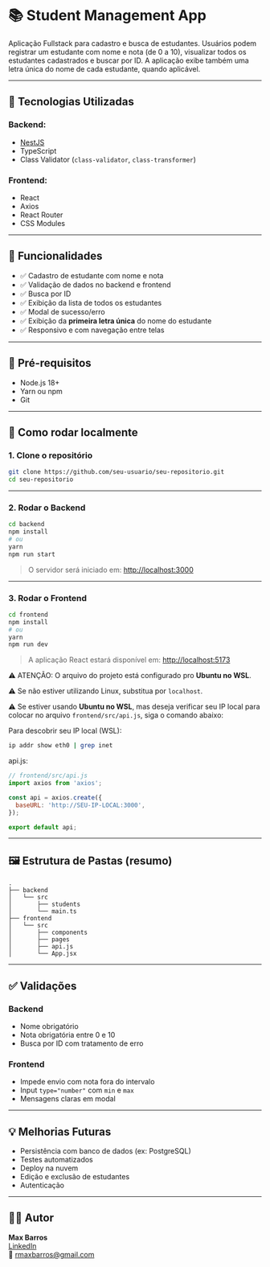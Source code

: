 # 📚 Student Management App

Aplicação Fullstack para cadastro e busca de estudantes. Usuários podem registrar um estudante com nome e nota (de 0 a 10), visualizar todos os estudantes cadastrados e buscar por ID. A aplicação exibe também uma letra única do nome de cada estudante, quando aplicável.

---

## 🧰 Tecnologias Utilizadas

### Backend:
- [NestJS](https://nestjs.com/)
- TypeScript
- Class Validator (`class-validator`, `class-transformer`)

### Frontend:
- React
- Axios
- React Router
- CSS Modules

---

## 🚀 Funcionalidades

- ✅ Cadastro de estudante com nome e nota  
- ✅ Validação de dados no backend e frontend  
- ✅ Busca por ID  
- ✅ Exibição da lista de todos os estudantes  
- ✅ Modal de sucesso/erro  
- ✅ Exibição da **primeira letra única** do nome do estudante  
- ✅ Responsivo e com navegação entre telas  

---

## 🧪 Pré-requisitos

- Node.js 18+
- Yarn ou npm
- Git

---

## 🔧 Como rodar localmente

### 1. Clone o repositório

```bash
git clone https://github.com/seu-usuario/seu-repositorio.git
cd seu-repositorio
```

---

### 2. Rodar o Backend

```bash
cd backend
npm install
# ou
yarn
npm run start
```

> O servidor será iniciado em: [http://localhost:3000](http://localhost:3000)

---

### 3. Rodar o Frontend

```bash
cd frontend
npm install
# ou
yarn
npm run dev
```

> A aplicação React estará disponível em: [http://localhost:5173](http://localhost:5173)

⚠️ ATENÇÃO: O arquivo do projeto está configurado pro **Ubuntu no WSL**.

⚠️ Se não estiver utilizando Linux, substitua por `localhost`.

⚠️ Se estiver usando **Ubuntu no WSL**, mas deseja verificar seu IP local para colocar no arquivo `frontend/src/api.js`, siga o comando abaixo:

Para descobrir seu IP local (WSL):

```bash
ip addr show eth0 | grep inet
```

api.js:

```js
// frontend/src/api.js
import axios from 'axios';

const api = axios.create({
  baseURL: 'http://SEU-IP-LOCAL:3000',
});

export default api;
```


---

## 🖼️ Estrutura de Pastas (resumo)

```
.
├── backend
│   └── src
│       ├── students
│       └── main.ts
├── frontend
│   └── src
│       ├── components
│       ├── pages
│       ├── api.js
│       └── App.jsx
```

---

## ✅ Validações

### Backend
- Nome obrigatório
- Nota obrigatória entre 0 e 10
- Busca por ID com tratamento de erro

### Frontend
- Impede envio com nota fora do intervalo
- Input `type="number"` com `min` e `max`
- Mensagens claras em modal

---

## 💡 Melhorias Futuras

- Persistência com banco de dados (ex: PostgreSQL)
- Testes automatizados
- Deploy na nuvem
- Edição e exclusão de estudantes
- Autenticação

---

## 🧑‍💻 Autor

**Max Barros**  
[LinkedIn](https://www.linkedin.com/in/max-barros/)  
📧 rmaxbarros@gmail.com
